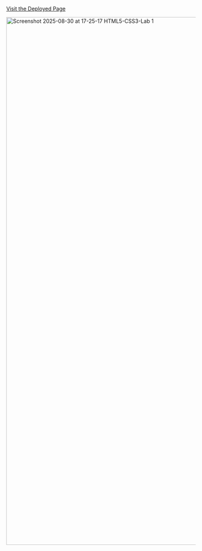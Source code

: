 [Visit the Deployed Page](https://abdonashaat.github.io/HTML5-CSS3-Lab1/)

<img width="1386" height="1404" alt="Screenshot 2025-08-30 at 17-25-17 HTML5-CSS3-Lab 1" src="https://github.com/user-attachments/assets/fac523c5-784d-473b-9e4c-368b7fd30683" />
